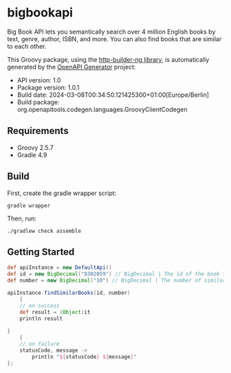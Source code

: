 # bigbookapi

Big Book API lets you semantically search over 4 million English books by text, genre, author, ISBN, and more. You can also find books that are similar to each other.

This Groovy package, using the [http-builder-ng library](https://http-builder-ng.github.io/http-builder-ng/), is automatically generated by the [OpenAPI Generator](https://openapi-generator.tech) project:

- API version: 1.0
- Package version: 1.0.1
- Build date: 2024-03-08T00:34:50.121425300+01:00[Europe/Berlin]
- Build package: org.openapitools.codegen.languages.GroovyClientCodegen

## Requirements

* Groovy 2.5.7
* Gradle 4.9

## Build

First, create the gradle wrapper script:

```
gradle wrapper
```

Then, run:

```
./gradlew check assemble
```

## Getting Started


```groovy
def apiInstance = new DefaultApi()
def id = new BigDecimal("8302059") // BigDecimal | The id of the book to which similar books should be found.
def number = new BigDecimal("10") // BigDecimal | The number of similar books to return in range [1,100]

apiInstance.findSimilarBooks(id, number)
    {
    // on success
    def result = (Object)it
    println result
    
}
    {
    // on failure
    statusCode, message ->
        println "${statusCode} ${message}"
};
```

